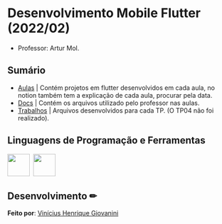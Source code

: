 # Desenvolvimento Mobile Flutter (2022/02)
- Professor: Artur Mol.  

## Sumário
- [Aulas]() | Contém projetos em flutter desenvolvidos em cada aula, no notion também tem a explicação de cada aula, procurar pela data.  
- [Docs]()  | Contém os arquivos utilizado pelo professor nas aulas.  
- [Trabalhos]() | Arquivos desenvolvidos para cada TP. (O TP04 não foi realizado).  
## Linguagens de Programação e Ferramentas

<img src="https://cdn.jsdelivr.net/gh/devicons/devicon/icons/flutter/flutter-original.svg" width="50px"/>&nbsp;
<img src="https://cdn.jsdelivr.net/gh/devicons/devicon/icons/dart/dart-original-wordmark.svg" width="50px"/>
## Desenvolvimento ✏

**Feito por**: [Vinícius Henrique Giovanini](https://github.com/viniciushgiovanini)
